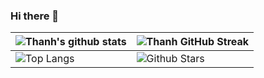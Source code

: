 ### Hi there 👋

| ![Thanh's github stats](https://github-readme-stats\.vercel.app/api?username=thethanh02&theme=aura_dark&show_icons=true) | ![Thanh GitHub Streak](https://github-readme-streak-stats.herokuapp.com/?user=thethanh02&theme=aura_dark) |
| --- | --- |
| ![Top Langs](https://github-readme-stats\.vercel.app/api/top-langs/?username=thethanh02&layout=compact&theme=aura_dark) | ![Github Stars](https://github-readme-stats.vercel.app/api?username=thethanh02&show_icons=true&locale=en&count_private=true&hide_rank=true&custom_title=My%20GitHub%20Stats&disable_animations=true&theme=aura_dark) |

<!--
**thethanh02/thethanh02** is a ✨ _special_ ✨ repository because its `README.md` (this file) appears on your GitHub profile.

Here are some ideas to get you started:

- 🔭 I’m currently working on ...
- 🌱 I’m currently learning ...
- 👯 I’m looking to collaborate on ...
- 🤔 I’m looking for help with ...
- 💬 Ask me about ...
- 📫 How to reach me: ...
- 😄 Pronouns: ...
- ⚡ Fun fact: ...
-->
